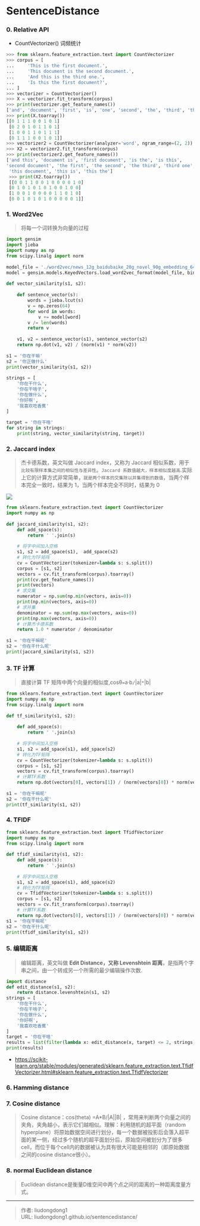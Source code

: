 # SentenceDistance


### 0. Relative API

- CountVectorizer() 词频统计

```python
>>> from sklearn.feature_extraction.text import CountVectorizer
>>> corpus = [
...     'This is the first document.',
...     'This document is the second document.',
...     'And this is the third one.',
...     'Is this the first document?',
... ]
>>> vectorizer = CountVectorizer()
>>> X = vectorizer.fit_transform(corpus)
>>> print(vectorizer.get_feature_names())
['and', 'document', 'first', 'is', 'one', 'second', 'the', 'third', 'this']
>>> print(X.toarray())
[[0 1 1 1 0 0 1 0 1]
 [0 2 0 1 0 1 1 0 1]
 [1 0 0 1 1 0 1 1 1]
 [0 1 1 1 0 0 1 0 1]]
>>> vectorizer2 = CountVectorizer(analyzer='word', ngram_range=(2, 2))
>>> X2 = vectorizer2.fit_transform(corpus)
>>> print(vectorizer2.get_feature_names())
['and this', 'document is', 'first document', 'is the', 'is this',
'second document', 'the first', 'the second', 'the third', 'third one',
 'this document', 'this is', 'this the']
 >>> print(X2.toarray())
 [[0 0 1 1 0 0 1 0 0 0 0 1 0]
 [0 1 0 1 0 1 0 1 0 0 1 0 0]
 [1 0 0 1 0 0 0 0 1 1 0 1 0]
 [0 0 1 0 1 0 1 0 0 0 0 0 1]]
```

### 1. Word2Vec

> 将每一个词转换为向量的过程

```python
import gensim
import jieba
import numpy as np
from scipy.linalg import norm
  
model_file = './word2vec/news_12g_baidubaike_20g_novel_90g_embedding_64.bin'
model = gensim.models.KeyedVectors.load_word2vec_format(model_file, binary=True)
  
def vector_similarity(s1, s2):
           
    def sentence_vector(s):
        words = jieba.lcut(s)
        v = np.zeros(64)
        for word in words:
            v += model[word]
        v /= len(words)
        return v
     
    v1, v2 = sentence_vector(s1), sentence_vector(s2)
    return np.dot(v1, v2) / (norm(v1) * norm(v2))
 
s1 = '你在干嘛'
s2 = '你正做什么'
print(vector_similarity(s1, s2))
 
strings = [
    '你在干什么',
    '你在干啥子',
    '你在做什么',
    '你好啊',
    '我喜欢吃香蕉'
]
  
target = '你在干啥'
for string in strings:
    print(string, vector_similarity(string, target))
```

### 2. Jaccard index

> 杰卡德系数，英文叫做 Jaccard index，又称为 Jaccard 相似系数，用于`比较有限样本集之间的相似性与差异性`。`Jaccard 系数值越大，样本相似度越高`.实际上它的计算方式非常简单，`就是两个样本的交集除以并集得到的数值`，当两个样本完全一致时，结果为 1，当两个样本完全不同时，结果为 0

![](https://gitee.com/github-25970295/blogpictureV2/raw/master/image-20211005195526760.png)

```python
from sklearn.feature_extraction.text import CountVectorizer
import numpy as np
  
def jaccard_similarity(s1, s2):
    def add_space(s):
        return ' '.join(s)
     
    # 将字中间加入空格
    s1, s2 = add_space(s1),  add_space(s2)
    # 转化为TF矩阵
    cv = CountVectorizer(tokenizer=lambda s: s.split())
    corpus = [s1, s2]
    vectors = cv.fit_transform(corpus).toarray()
    print(cv.get_feature_names())
    print(vectors)
    # 求交集
    numerator = np.sum(np.min(vectors, axis=0))
    print(np.min(vectors, axis=0))
    # 求并集
    denominator = np.sum(np.max(vectors, axis=0))
    print(np.max(vectors, axis=0))
    # 计算杰卡德系数
    return 1.0 * numerator / denominator
  
s1 = '你在干嘛呢'
s2 = '你在干什么呢'
print(jaccard_similarity(s1, s2))
```

### 3. TF 计算

> 直接计算 TF 矩阵中两个向量的相似度,cosθ``=``a·b``/``|a|``*``|b|

```python
from sklearn.feature_extraction.text import CountVectorizer
import numpy as np
from scipy.linalg import norm
  
def tf_similarity(s1, s2):
           
    def add_space(s):
        return ' '.join(s)
     
    # 将字中间加入空格
    s1, s2 = add_space(s1), add_space(s2)
    # 转化为TF矩阵
    cv = CountVectorizer(tokenizer=lambda s: s.split())
    corpus = [s1, s2]
    vectors = cv.fit_transform(corpus).toarray()
    # 计算TF系数
    return np.dot(vectors[0], vectors[1]) / (norm(vectors[0]) * norm(vectors[1]))
  
s1 = '你在干嘛呢'
s2 = '你在干什么呢'
print(tf_similarity(s1, s2))
```

### 4. TFIDF

```python
from sklearn.feature_extraction.text import TfidfVectorizer
import numpy as np
from scipy.linalg import norm
 
def tfidf_similarity(s1, s2):
    def add_space(s):
        return ' '.join(s)
     
    # 将字中间加入空格
    s1, s2 = add_space(s1), add_space(s2)
    # 转化为TF矩阵
    cv = TfidfVectorizer(tokenizer=lambda s: s.split())
    corpus = [s1, s2]
    vectors = cv.fit_transform(corpus).toarray()
    # 计算TF系数
    return np.dot(vectors[0], vectors[1]) / (norm(vectors[0]) * norm(vectors[1]))
s1 = '你在干嘛呢'
s2 = '你在干什么呢'
print(tfidf_similarity(s1, s2))
```

### 5. 编辑距离

> 编辑距离，英文叫做 **Edit Distance，又称 Levenshtein 距离**，是指两个字串之间，由一个转成另一个所需的最少编辑操作次数.

```python
import distance
def edit_distance(s1, s2):
    return distance.levenshtein(s1, s2)
strings = [
    '你在干什么',
    '你在干啥子',
    '你在做什么',
    '你好啊',
    '我喜欢吃香蕉'
]
target = '你在干啥'
results = list(filter(lambda x: edit_distance(x, target) <= 2, strings))
print(results)
```

- https://scikit-learn.org/stable/modules/generated/sklearn.feature_extraction.text.TfidfVectorizer.html#sklearn.feature_extraction.text.TfidfVectorizer

### 6. Hamming distance 

### 7. Cosine distance

> Cosine distance：cos(theta) =A*B/|A||B| ，常用来判断两个向量之间的夹角，夹角越小，表示它们越相似。理解：利用随机的超平面（random hyperplane）将原始数据空间进行划分，每一个数据被投影后会落入超平面的某一侧，经过多个随机的超平面划分后，原始空间被划分为了很多cell，而位于每个cell内的数据被认为具有很大可能是相邻的（即原始数据之间的cosine distance很小）。

### 8. normal Euclidean distance

> Euclidean distance是衡量D维空间中两个点之间的距离的一种距离度量方式。


---

> 作者: liudongdong1  
> URL: liudongdong1.github.io/sentencedistance/  

